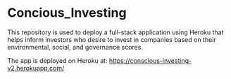 # Concious_Investing
This repository is used to deploy a full-stack application using Heroku that helps inform investors who desire to invest in companies based on their environmental, social, and governance scores.

The app is deployed on Heroku at:
https://conscious-investing-v2.herokuapp.com/
